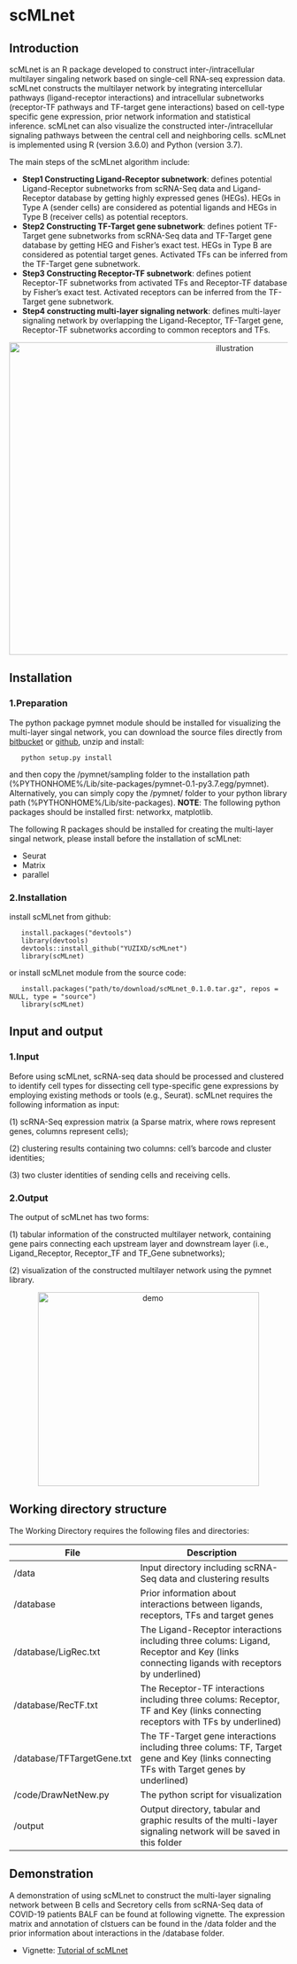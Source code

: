 # scMLnet

## Introduction

scMLnet is an R package developed to construct inter-/intracellular multilayer singaling network based on single-cell RNA-seq expression data. scMLnet constructs the multilayer network by integrating intercellular pathways (ligand-receptor interactions) and intracellular subnetworks (receptor-TF pathways and TF-target gene interactions) based on cell-type specific gene expression, prior network information and statistical inference. scMLnet can also visualize the constructed inter-/intracellular signaling pathways between the central cell and neighboring cells. scMLnet is implemented using R
(version 3.6.0) and Python (version 3.7).



The main steps of the scMLnet algorithm include:

* **Step1 Constructing Ligand-Receptor subnetwork**: defines potential Ligand-Receptor subnetworks from scRNA-Seq data and Ligand-Receptor database by getting highly expressed genes (HEGs). HEGs in Type A (sender cells) are considered as potential ligands and HEGs in Type B (receiver cells) as potential receptors.
* **Step2 Constructing TF-Target gene subnetwork**: defines potient TF-Target gene subnetworks from scRNA-Seq data and TF-Target gene database by getting HEG and Fisher’s exact test. HEGs in Type B are considered as potential target genes. Activated TFs can be inferred from the TF-Target gene subnetwork.
* **Step3 Constructing Receptor-TF subnetwork**: defines potient Receptor-TF subnetworks from activated TFs and Receptor-TF database by Fisher’s exact test. Activated receptors can be inferred from the TF-Target gene subnetwork.
* **Step4 constructing multi-layer signaling network**: defines multi-layer signaling network by overlapping the Ligand-Receptor, TF-Target gene, Receptor-TF subnetworks according to common receptors and TFs.

<div align=center>
<img src="https://github.com/YUZIXD/scMLnet/blob/master/figure/illustration.png" width="800" height="564" alt="illustration" />
</div>


## Installation

### 1.Preparation 

The python package pymnet module should be installed for visualizing the multi-layer singal network, you can download the source files directly from <a href="http://bitbucket.org/bolozna/multilayer-networks-library" target="_blank">bitbucket</a> or <a href="https://github.com/bolozna/Multilayer-networks-library" target="_blank">github</a>, unzip and install:

       python setup.py install

and then copy the /pymnet/sampling folder to the installation path (%PYTHONHOME%/Lib/site-packages/pymnet-0.1-py3.7.egg/pymnet). Alternatively, you can simply copy the /pymnet/ folder to your python library path (%PYTHONHOME%/Lib/site-packages). **NOTE**: The following python packages should be installed first: networkx, matplotlib.

The following R packages should be installed for creating the multi-layer singal network, please install before the installation of scMLnet:
    
* Seurat
* Matrix
* parallel   
    
### 2.Installation

install scMLnet from github:

       install.packages("devtools")
       library(devtools)
       devtools::install_github("YUZIXD/scMLnet")
       library(scMLnet)
    
or install scMLnet module from the source code:

       install.packages("path/to/download/scMLnet_0.1.0.tar.gz", repos = NULL, type = "source")
       library(scMLnet)


## Input and output

### 1.Input

Before using scMLnet, scRNA-seq data should be processed and clustered to identify cell types for dissecting cell type-specific gene expressions by employing existing methods or tools (e.g., Seurat). scMLnet requires the following information as input:

(1) scRNA-Seq expression matrix (a Sparse matrix, where rows represent genes, columns represent cells);

(2) clustering results containing two columns: cell’s barcode and cluster identities;

(3) two cluster identities of sending cells and receiving cells.

### 2.Output

The output of scMLnet has two forms:

(1) tabular information of the constructed multilayer network, containing gene pairs connecting each upstream layer and downstream layer (i.e., Ligand_Receptor, Receptor_TF and TF_Gene subnetworks);

(2) visualization of the constructed multilayer network using the pymnet library.

<div align=center>
<img src="https://github.com/YUZIXD/scMLnet/blob/master/figure/demo2.png" width="400" height="350" alt="demo" />
</div>

## Working directory structure

The Working Directory requires the following files and directories:

File|Description
---|---
/data|Input directory including scRNA-Seq data and clustering results
/database|Prior information about interactions between ligands, receptors, TFs and target genes
/database/LigRec.txt|The Ligand-Receptor interactions including three colums: Ligand, Receptor and Key (links connecting ligands with receptors by underlined)
/database/RecTF.txt|The Receptor-TF interactions including three colums: Receptor, TF and Key (links connecting receptors with TFs by underlined)
/database/TFTargetGene.txt|The TF-Target gene interactions including three colums: TF, Target gene and Key (links connecting TFs with Target genes by underlined)
/code/DrawNetNew.py|The python script for visualization
/output|Output directory, tabular and graphic results of the multi-layer signaling network will be saved in this folder


## Demonstration

A demonstration of using scMLnet to construct the multi-layer signaling network between B cells and Secretory cells from scRNA-Seq data of COVID-19 patients BALF can be found at following vignette. The expression matrix and annotation of clstuers can be found in the  /data folder and the prior information about interactions in the /database folder.

* Vignette: <a href="./vignettes/Tutorial_of_scMLnet.html" target="_blank">Tutorial of scMLnet</a>



